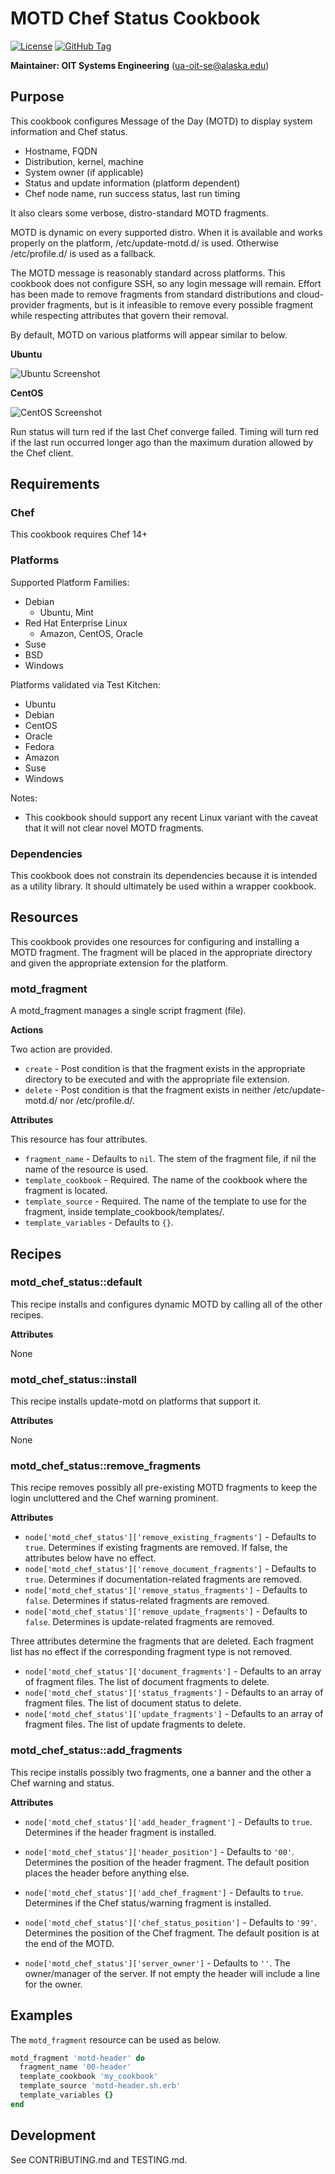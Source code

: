 # MOTD Chef Status Cookbook

[![License](https://img.shields.io/github/license/ualaska-it/motd_chef_status.svg)](https://github.com/ualaska-it/motd_chef_status)
[![GitHub Tag](https://img.shields.io/github/tag/ualaska-it/motd_chef_status.svg)](https://github.com/ualaska-it/motd_chef_status)

__Maintainer: OIT Systems Engineering__ (<ua-oit-se@alaska.edu>)

## Purpose

This cookbook configures Message of the Day (MOTD) to display system information and Chef status.

* Hostname, FQDN
* Distribution, kernel, machine
* System owner (if applicable)
* Status and update information (platform dependent)
* Chef node name, run success status, last run timing

It also clears some verbose, distro-standard MOTD fragments.

MOTD is dynamic on every supported distro.
When it is available and works properly on the platform, /etc/update-motd.d/ is used. Otherwise /etc/profile.d/ is used as a fallback.

The MOTD message is reasonably standard across platforms.
This cookbook does not configure SSH, so any login message will remain.
Effort has been made to remove fragments from standard distributions and cloud-provider fragments, but is it infeasible to remove every possible fragment while respecting attributes that govern their removal.

By default, MOTD on various platforms will appear similar to below.

__Ubuntu__

![Ubuntu Screenshot](https://alaska.edu/files/oit/github/motd_chef_status_screenshot_v_0_2_ubuntu_18.png)

__CentOS__

![CentOS Screenshot](https://alaska.edu/files/oit/github/motd_chef_status_screenshot_v_0_2_centos_7.png)

Run status will turn red if the last Chef converge failed.
Timing will turn red if the last run occurred longer ago than the maximum duration allowed by the Chef client.

## Requirements

### Chef

This cookbook requires Chef 14+

### Platforms

Supported Platform Families:

* Debian
  * Ubuntu, Mint
* Red Hat Enterprise Linux
  * Amazon, CentOS, Oracle
* Suse
* BSD
* Windows

Platforms validated via Test Kitchen:

* Ubuntu
* Debian
* CentOS
* Oracle
* Fedora
* Amazon
* Suse
* Windows

Notes:

* This cookbook should support any recent Linux variant with the caveat that it will not clear novel MOTD fragments.

### Dependencies

This cookbook does not constrain its dependencies because it is intended as a utility library.
It should ultimately be used within a wrapper cookbook.

## Resources

This cookbook provides one resources for configuring and installing a MOTD fragment.
The fragment will be placed in the appropriate directory and given the appropriate extension for the platform.

### motd_fragment

A motd_fragment manages a single script fragment (file).

__Actions__

Two action are provided.

* `create` - Post condition is that the fragment exists in the appropriate directory to be executed and with the appropriate file extension.
* `delete` - Post condition is that the fragment exists in neither /etc/update-motd.d/ nor /etc/profile.d/.

__Attributes__

This resource has four attributes.

* `fragment_name` - Defaults to `nil`.
The stem of the fragment file, if nil the name of the resource is used.
* `template_cookbook` - Required.
The name of the cookbook where the fragment is located.
* `template_source` - Required.
The name of the template to use for the fragment, inside template_cookbook/templates/.
* `template_variables` - Defaults to `{}`.

## Recipes

### motd_chef_status::default

This recipe installs and configures dynamic MOTD by calling all of the other recipes.

__Attributes__

None

### motd_chef_status::install

This recipe installs update-motd on platforms that support it.

__Attributes__

None

### motd_chef_status::remove_fragments

This recipe removes possibly all pre-existing MOTD fragments to keep the login uncluttered and the Chef warning prominent.

__Attributes__

* `node['motd_chef_status']['remove_existing_fragments']` - Defaults to `true`.
Determines if existing fragments are removed. If false, the attributes below have no effect.
* `node['motd_chef_status']['remove_document_fragments']` - Defaults to `true`.
Determines if documentation-related fragments are removed.
* `node['motd_chef_status']['remove_status_fragments']` - Defaults to `false`.
Determines if status-related fragments are removed.
* `node['motd_chef_status']['remove_update_fragments']` - Defaults to `false`.
Determines is update-related fragments are removed.

Three attributes determine the fragments that are deleted.
Each fragment list has no effect if the corresponding fragment type is not removed.

* `node['motd_chef_status']['document_fragments']` - Defaults to an array of fragment files.
The list of document fragments to delete.
* `node['motd_chef_status']['status_fragments']` - Defaults to an array of fragment files.
The list of document status to delete.
* `node['motd_chef_status']['update_fragments']` - Defaults to an array of fragment files.
The list of update fragments to delete.

### motd_chef_status::add_fragments

This recipe installs possibly two fragments, one a banner and the other a Chef warning and status.

__Attributes__

* `node['motd_chef_status']['add_header_fragment']` - Defaults to `true`.
Determines if the header fragment is installed.
* `node['motd_chef_status']['header_position']` - Defaults to `'00'`.
Determines the position of the header fragment.
The default position places the header before anything else.

* `node['motd_chef_status']['add_chef_fragment']` - Defaults to `true`.
Determines if the Chef status/warning fragment is installed.
* `node['motd_chef_status']['chef_status_position']` - Defaults to `'99'`.
Determines the position of the Chef fragment.  The default position is at the end of the MOTD.

* `node['motd_chef_status']['server_owner']` - Defaults to `''`.
The owner/manager of the server.
If not empty the header will include a line for the owner.

## Examples

The `motd_fragment` resource can be used as below.

```ruby
motd_fragment 'motd-header' do
  fragment_name '00-header'
  template_cookbook 'my_cookbook'
  template_source 'motd-header.sh.erb'
  template_variables {}
end
```

## Development

See CONTRIBUTING.md and TESTING.md.
